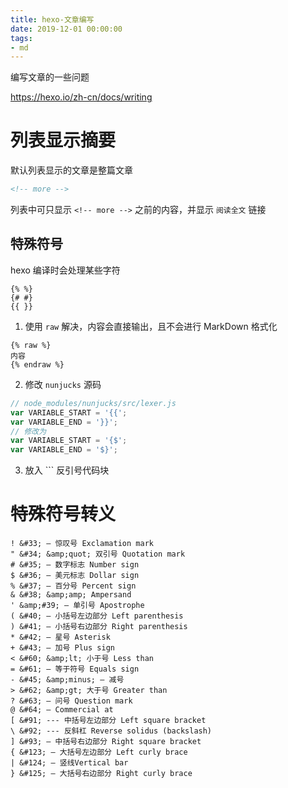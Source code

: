 ```yaml
---
title: hexo-文章编写
date: 2019-12-01 00:00:00
tags:
- md
---
```


编写文章的一些问题

<!-- more -->

https://hexo.io/zh-cn/docs/writing

# 列表显示摘要

默认列表显示的文章是整篇文章

```html
<!-- more -->
```

列表中可只显示 `<!-- more -->` 之前的内容，并显示 `阅读全文` 链接

## 特殊符号

hexo 编译时会处理某些字符

```
{% %}
{# #}
{{ }}
```

1. 使用 `raw` 解决，内容会直接输出，且不会进行 MarkDown 格式化

```
{% raw %}
内容
{% endraw %}
```

2. 修改 `nunjucks` 源码

```js
// node_modules/nunjucks/src/lexer.js
var VARIABLE_START = '{{';
var VARIABLE_END = '}}';
// 修改为
var VARIABLE_START = '{$';
var VARIABLE_END = '$}';
```

3. 放入 ``` 反引号代码块

# 特殊符号转义

```
! &#33; — 惊叹号 Exclamation mark
" &#34; &amp;quot; 双引号 Quotation mark
# &#35; — 数字标志 Number sign
$ &#36; — 美元标志 Dollar sign
% &#37; — 百分号 Percent sign
& &#38; &amp;amp; Ampersand
' &amp;#39; — 单引号 Apostrophe
( &#40; — 小括号左边部分 Left parenthesis
) &#41; — 小括号右边部分 Right parenthesis
* &#42; — 星号 Asterisk
+ &#43; — 加号 Plus sign
< &#60; &amp;lt; 小于号 Less than
= &#61; — 等于符号 Equals sign
- &#45; &amp;minus; — 减号
> &#62; &amp;gt; 大于号 Greater than
? &#63; — 问号 Question mark
@ &#64; — Commercial at
[ &#91; --- 中括号左边部分 Left square bracket
\ &#92; --- 反斜杠 Reverse solidus (backslash)
] &#93; — 中括号右边部分 Right square bracket
{ &#123; — 大括号左边部分 Left curly brace
| &#124; — 竖线Vertical bar
} &#125; — 大括号右边部分 Right curly brace
```
